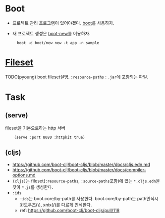 # Boot
- 프로젝트 관리 프로그램이 있어야겠다. [boot](http://boot-clj.com/)를 사용하자.
- 새 프로젝트 생성은 [boot-new](https://github.com/boot-clj/boot-new)를 이용하자.

        boot -d boot/new new -t app -n sample


# [Fileset](https://github.com/boot-clj/boot/wiki/Filesets)
TODO(pyoung)
boot fileset설명.
`:resource-paths` : `.jar`에 포함되는 파일.

# Task

## (serve)
fileset을 기본으로하는 http 서버

    	(serve :port 8080 :httpkit true)

## (cljs)
* https://github.com/boot-clj/boot-cljs/blob/master/docs/cljs.edn.md
* https://github.com/boot-clj/boot-cljs/blob/master/docs/compiler-options.md
* `(cljs)`는 fileset(`:resource-paths`, `:source-paths`포함)에 있는 `*.cljs.edn`을 찾아 `*.js`를 생성한다.
* `:ids`
  - `:ids`는 boot.core/by-path를 사용한다. boot.core/by-path는 path인식시 윈도우즈(\\), xnix(/)를 다르게 인식한다.
  - ref: https://github.com/boot-clj/boot-cljs/pull/118

